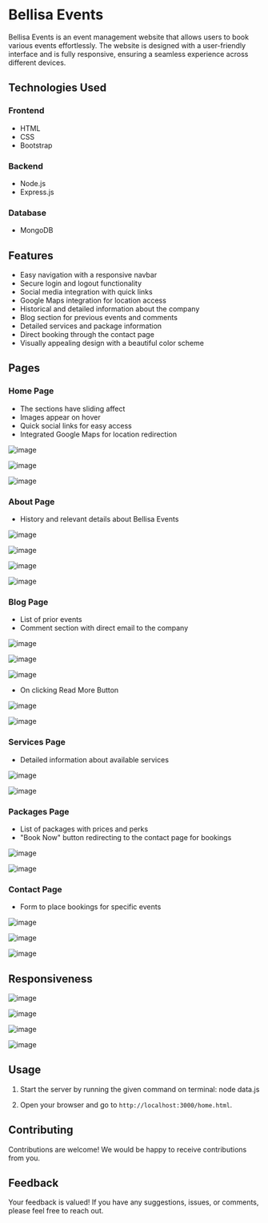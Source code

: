 # Bellisa Events

Bellisa Events is an event management website that allows users to book various events effortlessly. The website is designed with a user-friendly interface and is fully responsive, ensuring a seamless experience across different devices.

## Technologies Used

### Frontend
- HTML
- CSS
- Bootstrap

### Backend
- Node.js
- Express.js

### Database
- MongoDB

## Features

- Easy navigation with a responsive navbar
- Secure login and logout functionality
- Social media integration with quick links
- Google Maps integration for location access
- Historical and detailed information about the company
- Blog section for previous events and comments
- Detailed services and package information
- Direct booking through the contact page
- Visually appealing design with a beautiful color scheme

## Pages

### Home Page

- The sections have sliding affect
- Images appear on hover
- Quick social links for easy access
- Integrated Google Maps for location redirection
  
![image](https://github.com/Javaria-Shabbir24/BellisaEvents-EventManagementWebsite/assets/102341169/c1b99e8b-ce5b-4088-9d66-524aada7f61a)

![image](https://github.com/Javaria-Shabbir24/BellisaEvents-EventManagementWebsite/assets/102341169/a9e64cf7-8cbd-4180-84f6-78a89dea8d45)

![image](https://github.com/Javaria-Shabbir24/BellisaEvents-EventManagementWebsite/assets/102341169/d550d26b-e2d5-45b0-a0d9-63e0161f438d)


### About Page
- History and relevant details about Bellisa Events

![image](https://github.com/Javaria-Shabbir24/BellisaEvents-EventManagementWebsite/assets/102341169/ec07f148-2888-430d-a2f9-c337cd0cc23d)

![image](https://github.com/Javaria-Shabbir24/BellisaEvents-EventManagementWebsite/assets/102341169/69d2015d-eeb5-418b-80b8-ee53cd39a5be)

![image](https://github.com/Javaria-Shabbir24/BellisaEvents-EventManagementWebsite/assets/102341169/0fff00d4-50d7-48dc-80e9-63939157ed5f)

![image](https://github.com/Javaria-Shabbir24/BellisaEvents-EventManagementWebsite/assets/102341169/a15f0e77-1d59-4f65-b278-bd0d299f128f)

### Blog Page
- List of prior events
- Comment section with direct email to the company

![image](https://github.com/Javaria-Shabbir24/BellisaEvents-EventManagementWebsite/assets/102341169/6b7e834c-3c3b-41c6-8d4e-bed23c5db881)

![image](https://github.com/Javaria-Shabbir24/BellisaEvents-EventManagementWebsite/assets/102341169/05b34131-cacf-4dc9-b8e1-be40cb9efd66)

![image](https://github.com/Javaria-Shabbir24/BellisaEvents-EventManagementWebsite/assets/102341169/9135c60a-28d4-4c5b-ad8b-eb906d709229)

- On clicking Read More Button

![image](https://github.com/Javaria-Shabbir24/BellisaEvents-EventManagementWebsite/assets/102341169/dbd2af72-43e2-4954-b8ac-a0e7841439a0)

![image](https://github.com/Javaria-Shabbir24/BellisaEvents-EventManagementWebsite/assets/102341169/d6d47c19-cbde-4a84-a175-141a090731c5)


### Services Page
- Detailed information about available services

![image](https://github.com/Javaria-Shabbir24/BellisaEvents-EventManagementWebsite/assets/102341169/8d4431da-7703-4344-bd5f-666d929e2017)

![image](https://github.com/Javaria-Shabbir24/BellisaEvents-EventManagementWebsite/assets/102341169/9c05f611-8235-4ded-b283-239381a8f7a2)


### Packages Page
- List of packages with prices and perks
- "Book Now" button redirecting to the contact page for bookings

![image](https://github.com/Javaria-Shabbir24/BellisaEvents-EventManagementWebsite/assets/102341169/2e7a8171-4278-4816-b660-a8bb87c8f3ba)

![image](https://github.com/Javaria-Shabbir24/BellisaEvents-EventManagementWebsite/assets/102341169/b779e21a-2c0a-4db8-a0ea-47117ab9a6dd)

### Contact Page
- Form to place bookings for specific events

![image](https://github.com/Javaria-Shabbir24/BellisaEvents-EventManagementWebsite/assets/102341169/e2e1ec86-0287-4301-a4dc-5ceb20d497bf)

![image](https://github.com/Javaria-Shabbir24/BellisaEvents-EventManagementWebsite/assets/102341169/dcc3acdb-971c-4c23-ad95-d92fc60784d9)

![image](https://github.com/Javaria-Shabbir24/BellisaEvents-EventManagementWebsite/assets/102341169/98d6d309-4e2e-4af6-86f5-6a71496f0228)

## Responsiveness

![image](https://github.com/Javaria-Shabbir24/BellisaEvents-EventManagementWebsite/assets/102341169/d1ad71e4-c1f4-4d59-88b1-6edae07b9b2a)

![image](https://github.com/Javaria-Shabbir24/BellisaEvents-EventManagementWebsite/assets/102341169/18676cbe-b4c8-448f-86ec-e397bc74502f)

![image](https://github.com/Javaria-Shabbir24/BellisaEvents-EventManagementWebsite/assets/102341169/774f8605-9140-426d-8bef-7c520a9a8dd8)

![image](https://github.com/Javaria-Shabbir24/BellisaEvents-EventManagementWebsite/assets/102341169/9001d70d-c827-466f-9d16-0bc35688a582)

## Usage

1. Start the server by running the given command on terminal:
   node data.js
   
3. Open your browser and go to `http://localhost:3000/home.html`.

## Contributing

Contributions are welcome! We would be happy to receive contributions from you. 

## Feedback
Your feedback is valued! If you have any suggestions, issues, or comments, please feel free to reach out. 

